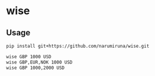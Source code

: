 # wise

## Usage

```sh
pip install git+https://github.com/narumiruna/wise.git

wise GBP 1000 USD
wise GBP,EUR,NOK 1000 USD
wise GBP 1000,2000 USD
```
